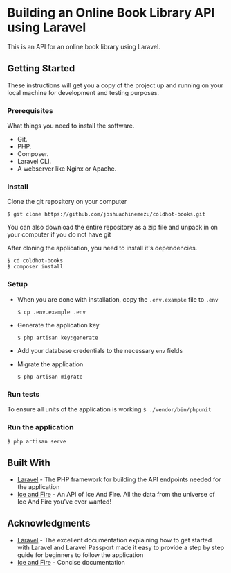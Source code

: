 # Building an Online Book Library API using Laravel

This is an API for an online book library using Laravel.

## Getting Started

These instructions will get you a copy of the project up and running on your local machine for development and testing purposes.

### Prerequisites

What things you need to install the software.

-   Git.
-   PHP.
-   Composer.
-   Laravel CLI.
-   A webserver like Nginx or Apache.

### Install

Clone the git repository on your computer

`$ git clone https://github.com/joshuachinemezu/coldhot-books.git`

You can also download the entire repository as a zip file and unpack in on your computer if you do not have git

After cloning the application, you need to install it's dependencies.

```
$ cd coldhot-books
$ composer install
```

### Setup

-   When you are done with installation, copy the `.env.example` file to `.env`

    `$ cp .env.example .env`

*   Generate the application key

    `$ php artisan key:generate`

-   Add your database credentials to the necessary `env` fields

-   Migrate the application

    `$ php artisan migrate`

### Run tests

To ensure all units of the application is working
`$ ./vendor/bin/phpunit`

### Run the application

`$ php artisan serve`

## Built With

-   [Laravel](https://laravel.com) - The PHP framework for building the API endpoints needed for the application
-   [Ice and Fire](https://www.anapioficeandfire.com) - An API of Ice And Fire. All the data from the universe of Ice And Fire you've ever wanted!

## Acknowledgments

-   [Laravel](https://laravel.com) - The excellent documentation explaining how to get started with Laravel and Laravel Passport made it easy to provide a step by step guide for beginners to follow the application
-   [Ice and Fire](https://www.anapioficeandfire.com/Documentation) - Concise documentation
